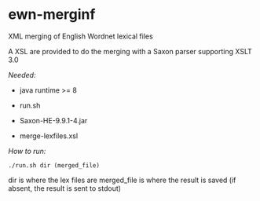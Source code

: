 # ewn-merginf
XML merging of English Wordnet lexical files

A XSL are provided to do the merging with a Saxon parser supporting XSLT 3.0

*Needed:*

* java runtime >= 8

* run.sh

* Saxon-HE-9.9.1-4.jar

* merge-lexfiles.xsl


*How to run:*

```
./run.sh dir (merged_file) 
```

dir is where the lex files are
merged_file is where the result is saved (if absent, the result is sent to stdout)